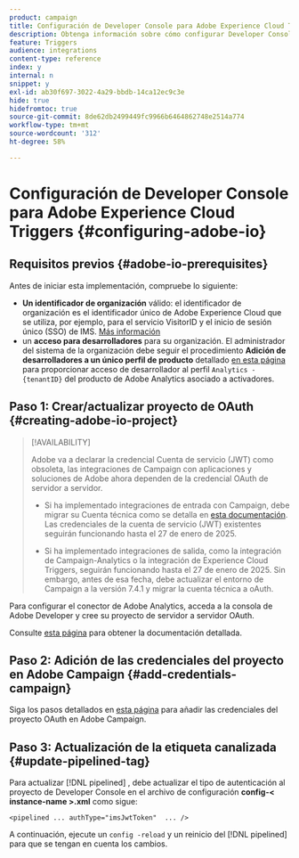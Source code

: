 ```yaml
---
product: campaign
title: Configuración de Developer Console para Adobe Experience Cloud Triggers
description: Obtenga información sobre cómo configurar Developer Console en Adobe Experience Cloud Triggers
feature: Triggers
audience: integrations
content-type: reference
index: y
internal: n
snippet: y
exl-id: ab30f697-3022-4a29-bbdb-14ca12ec9c3e
hide: true
hidefromtoc: true
source-git-commit: 8de62db2499449fc9966b6464862748e2514a774
workflow-type: tm+mt
source-wordcount: '312'
ht-degree: 58%

---
```


# Configuración de Developer Console para Adobe Experience Cloud Triggers {#configuring-adobe-io}

<!--
>[!CAUTION]
>
>If you are using an older version of Triggers integration through oAuth authentication, **you need to move to Adobe I/O as described below**. 
>Note that during this move to [!DNL Adobe I/O], some incoming triggers may be lost.
>
>Legacy oAuth authentication mode with Campaign has been retired on **October 20, 2021**. Hosted environments benefit from an extension until **May 25, 2022**. As an on-premise or hybrid customer, contact Adobe Customer Care to extend support to **May 2022**. You must [provide the AppID of the OAuth application](../../integrations/using/configuring-pipeline.md#step-optional) to Adobe.
-->

## Requisitos previos {#adobe-io-prerequisites}

<!--
This integration only applies starting **Campaign Classic 20.2.4 and above, 19.1.8 and Gold Standard 11 releases**.
-->

Antes de iniciar esta implementación, compruebe lo siguiente:

* **Un identificador de organización** válido: el identificador de organización es el identificador único de Adobe Experience Cloud que se utiliza, por ejemplo, para el servicio VisitorID y el inicio de sesión único (SSO) de IMS. [Más información](https://experienceleague.adobe.com/docs/core-services/interface/administration/organizations.html?lang=es)
* un **acceso para desarrolladores** para su organización. El administrador del sistema de la organización debe seguir el procedimiento **Adición de desarrolladores a un único perfil de producto** detallado [en esta página](https://helpx.adobe.com/es/enterprise/using/manage-developers.html) para proporcionar acceso de desarrollador al perfil `Analytics - {tenantID}` del producto de Adobe Analytics asociado a activadores.

## Paso 1: Crear/actualizar proyecto de OAuth {#creating-adobe-io-project}

>[!AVAILABILITY]
>
> Adobe va a declarar la credencial Cuenta de servicio (JWT) como obsoleta, las integraciones de Campaign con aplicaciones y soluciones de Adobe ahora dependen de la credencial OAuth de servidor a servidor. </br>
>
> * Si ha implementado integraciones de entrada con Campaign, debe migrar su Cuenta técnica como se detalla en [esta documentación](https://developer.adobe.com/developer-console/docs/guides/authentication/ServerToServerAuthentication/migration/#_blank). Las credenciales de la cuenta de servicio (JWT) existentes seguirán funcionando hasta el 27 de enero de 2025.</br>
>
> * Si ha implementado integraciones de salida, como la integración de Campaign-Analytics o la integración de Experience Cloud Triggers, seguirán funcionando hasta el 27 de enero de 2025. Sin embargo, antes de esa fecha, debe actualizar el entorno de Campaign a la versión 7.4.1 y migrar la cuenta técnica a oAuth.

Para configurar el conector de Adobe Analytics, acceda a la consola de Adobe Developer y cree su proyecto de servidor a servidor OAuth.

Consulte [esta página](oauth-technical-account.md#oauth-service) para obtener la documentación detallada.

## Paso 2: Adición de las credenciales del proyecto en Adobe Campaign {#add-credentials-campaign}

Siga los pasos detallados en [esta página](oauth-technical-account.md#add-credentials) para añadir las credenciales del proyecto OAuth en Adobe Campaign.

## Paso 3: Actualización de la etiqueta canalizada {#update-pipelined-tag}

Para actualizar [!DNL pipelined] , debe actualizar el tipo de autenticación al proyecto de Developer Console en el archivo de configuración **config-&lt; instance-name >.xml** como sigue:

```
<pipelined ... authType="imsJwtToken"  ... />
```

A continuación, ejecute un `config -reload` y un reinicio del [!DNL pipelined] para que se tengan en cuenta los cambios.
